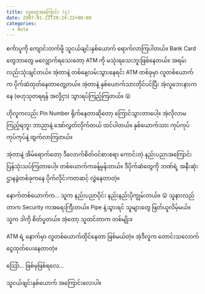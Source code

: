 ```yaml
---
title: လူတွေအကြောင်း (၄)
date: 2007-01-22T20:24:22+00:00
categories:
  - Note
---
```

စင်္ကာပူကို ကျောင်းတက်ဖို့ သူငယ်ချင်းနှစ်ယောက် ရောက်လာကြပါတယ်။ Bank Card တွေဘာတွေ မလျှောက်ရသေးတော့ ATM ကို မသုံးရသေးဘူးဖြစ်နေတယ်။ အရမ်းလည်းသုံးချင်တယ်။ အဲ့တာနဲ့ တစ်နေ့လမ်းသွားနေရင်း ATM တစ်ခုမှာ လူတစ်ယောက်က ပိုက်ဆံထုတ်နေတာတွေ့တယ်။ အဲ့တာနဲ့ နှစ်ယောက်သားတိုင်ပင်ပြီး အဲ့လူဘေးနားကနေ (ဗဟုသုတရရန် အလို့ငှာ) သွားရပ်ကြည့်ကြတယ်။ 😛

ဟိုလူကလည်း Pin Number ရိုက်နေတာဆိုတော့ ကြောင်သွားတာပေါ့။ အဲ့လိုလာမကြည့်ရဘူး ဘာညာနဲ့ အော်လွှတ်လိုက်တယ် ထင်ပါတယ်။ နှစ်ယောက်သား ကုပ်ကုပ် ကုပ်ကုပ်နဲ့ ထွက်လာကြတယ်။

အဲ့တာနဲ့ အိမ်ရောက်တော့ ဒီလောက်စိတ်ဝင်စားစရာ ကောင်းတဲ့ နည်းပညာအကြောင်း ပြန်သုံးသပ်ကြတာပေါ့။ တစ်ယောက်ကခန့်မှန်းတယ်။ ဒီပိုက်ဆံတွေကို ဘဏ်ရဲ့ အနီးဆုံးဌာနခွဲတစ်ခုကနေ ပိုက်လိုင်းကတဆင့် လွှဲနေတာတဲ့။

နောက်တစ်ယောက်က… သူက နည်းပညာပိုင်း နည်းနည်းပိုကျွမ်းတယ်။ 😛 သူနားလည်တာက Security ကအရေးကြီးတယ်။ Pipe နဲ့သွားရင် သူများတွေ ဖြတ်ယူလိမ့်မယ်။ သူက ဒါကို စိတ်ပူတယ်။ အဲ့တော့ သူထင်တာက တစ်မျိုး။

ATM ရဲ့ နောက်မှာ လူတစ်ယောက်ထိုင်နေတာ ဖြစ်မယ်တဲ့။ အဲ့ဒီလူက တောင်းသလောက် ငွေထုတ်ပေးနေတာတဲ့။

သြော်… ဖြစ်မှဖြစ်ရလေ…

သူငယ်ချင်းနှစ်ယောက် အကြောင်းလေးပါ။